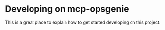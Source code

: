 # Developing on mcp-opsgenie

This is a great place to explain how to get started developing on this project.

